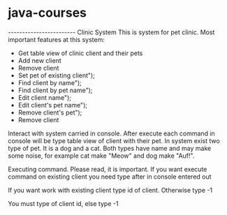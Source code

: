 # java-courses
------------------------ Clinic System
This is system for pet clinic.
Most important features at this system:
- Get table view of clinic client and their pets
- Add new client
- Remove client
- Set pet of existing client");
- Find client by name");
- Find client by pet name");
- Edit client name");
- Edit client\'s pet name");
- Remove client\'s pet");
- Remove client


Interact with system carried in console. After execute each command in console will be type table view
of client with their pet. In system exist two type of pet. It is a dog and a cat. Both types have name
and may make some noise, for example cat make "Meow" and dog make "Auf!".

Executing command. Please read, it is important.
If you want execute command on existing client you need type after in console entered out

If you want work with existing client type id of client.
Otherwise type -1

You must type of client id, else type -1
